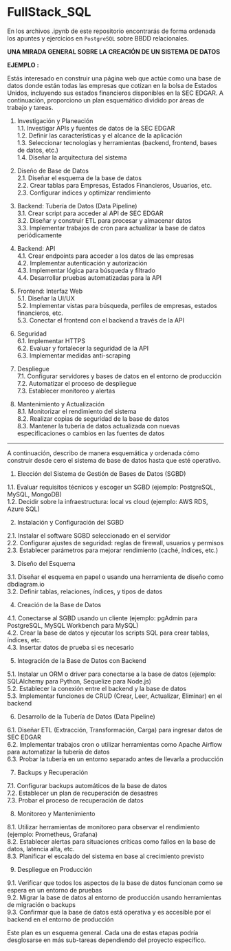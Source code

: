 # FullStack_SQL

En los archivos .ipynb de este repositorio encontrarás de forma ordenada los apuntes y ejercicios en `PostgreSQL` sobre BBDD relacionales.

**UNA MIRADA GENERAL SOBRE LA CREACIÓN DE UN SISTEMA DE DATOS**

**EJEMPLO :** 

Estás interesado en construir una página web que actúe como una base de datos donde están todas las empresas que cotizan en la bolsa de Estados Unidos, incluyendo sus estados financieros disponibles en la SEC EDGAR. A continuación, proporciono un plan esquemático dividido por áreas de trabajo y tareas.


1. Investigación y Planeación  
1.1. Investigar APIs y fuentes de datos de la SEC EDGAR  
1.2. Definir las características y el alcance de la aplicación  
1.3. Seleccionar tecnologías y herramientas (backend, frontend, bases de datos, etc.)  
1.4. Diseñar la arquitectura del sistema  
  
2. Diseño de Base de Datos  
2.1. Diseñar el esquema de la base de datos  
2.2. Crear tablas para Empresas, Estados Financieros, Usuarios, etc.  
2.3. Configurar índices y optimizar rendimiento  

3. Backend: Tubería de Datos (Data Pipeline)  
3.1. Crear script para acceder al API de SEC EDGAR  
3.2. Diseñar y construir ETL para procesar y almacenar datos  
3.3. Implementar trabajos de cron para actualizar la base de datos periódicamente  

4. Backend: API  
4.1. Crear endpoints para acceder a los datos de las empresas  
4.2. Implementar autenticación y autorización  
4.3. Implementar lógica para búsqueda y filtrado  
4.4. Desarrollar pruebas automatizadas para la API  

5. Frontend: Interfaz Web  
5.1. Diseñar la UI/UX  
5.2. Implementar vistas para búsqueda, perfiles de empresas, estados financieros, etc.  
5.3. Conectar el frontend con el backend a través de la API  
  
6. Seguridad  
6.1. Implementar HTTPS  
6.2. Evaluar y fortalecer la seguridad de la API  
6.3. Implementar medidas anti-scraping  
  
7. Despliegue  
7.1. Configurar servidores y bases de datos en el entorno de producción  
7.2. Automatizar el proceso de despliegue  
7.3. Establecer monitoreo y alertas  

8. Mantenimiento y Actualización  
8.1. Monitorizar el rendimiento del sistema  
8.2. Realizar copias de seguridad de la base de datos  
8.3. Mantener la tubería de datos actualizada con nuevas especificaciones o cambios en las fuentes de datos  

---

A continuación, describo de manera esquemática y ordenada cómo construir desde cero el sistema de base de datos hasta que esté operativo.  
  
1. Elección del Sistema de Gestión de Bases de Datos (SGBD)  

1.1. Evaluar requisitos técnicos y escoger un SGBD (ejemplo: PostgreSQL, MySQL, MongoDB)   
1.2. Decidir sobre la infraestructura: local vs cloud (ejemplo: AWS RDS, Azure SQL)   
  
2. Instalación y Configuración del SGBD  

2.1. Instalar el software SGBD seleccionado en el servidor   
2.2. Configurar ajustes de seguridad: reglas de firewall, usuarios y permisos   
2.3. Establecer parámetros para mejorar rendimiento (caché, índices, etc.)   
  
3. Diseño del Esquema  

3.1. Diseñar el esquema en papel o usando una herramienta de diseño como dbdiagram.io   
3.2. Definir tablas, relaciones, índices, y tipos de datos   
  
4. Creación de la Base de Datos  

4.1. Conectarse al SGBD usando un cliente (ejemplo: pgAdmin para PostgreSQL, MySQL Workbench para MySQL)   
4.2. Crear la base de datos y ejecutar los scripts SQL para crear tablas, índices, etc.   
4.3. Insertar datos de prueba si es necesario   
  
5. Integración de la Base de Datos con Backend  

5.1. Instalar un ORM o driver para conectarse a la base de datos (ejemplo: SQLAlchemy para Python, Sequelize para Node.js)   
5.2. Establecer la conexión entre el backend y la base de datos   
5.3. Implementar funciones de CRUD (Crear, Leer, Actualizar, Eliminar) en el backend   
  
6. Desarrollo de la Tubería de Datos (Data Pipeline)  

6.1. Diseñar ETL (Extracción, Transformación, Carga) para ingresar datos de SEC EDGAR   
6.2. Implementar trabajos cron o utilizar herramientas como Apache Airflow para automatizar la tubería de datos   
6.3. Probar la tubería en un entorno separado antes de llevarla a producción   
  
7. Backups y Recuperación  

7.1. Configurar backups automáticos de la base de datos   
7.2. Establecer un plan de recuperación de desastres   
7.3. Probar el proceso de recuperación de datos   
  
8. Monitoreo y Mantenimiento  

8.1. Utilizar herramientas de monitoreo para observar el rendimiento (ejemplo: Prometheus, Grafana)    
8.2. Establecer alertas para situaciones críticas como fallos en la base de datos, latencia alta, etc.    
8.3. Planificar el escalado del sistema en base al crecimiento previsto    
    
9. Despliegue en Producción  

9.1. Verificar que todos los aspectos de la base de datos funcionan como se espera en un entorno de pruebas   
9.2. Migrar la base de datos al entorno de producción usando herramientas de migración o backups   
9.3. Confirmar que la base de datos está operativa y es accesible por el backend en el entorno de producción   
  
Este plan es un esquema general. Cada una de estas etapas podría desglosarse en más sub-tareas dependiendo del proyecto específico.   